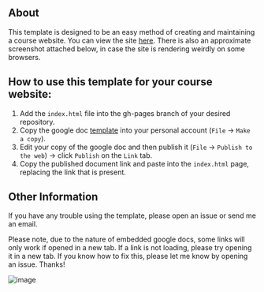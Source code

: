 ## About

This template is designed to be an easy method of creating and maintaining a course website. You can view the site [here](https://gunjanbaid.github.io/easy-course-webpage/). There is also an approximate screenshot attached below, in case the site is rendering weirdly on some browsers.

## How to use this template for your course website:

1. Add the `index.html` file into the gh-pages branch of your desired repository. 
1. Copy the google doc [template](https://docs.google.com/document/d/1heupis9Z-QW6DWI_84KfLSdLvScpscct0Ax_VcGm02Y/edit#heading=h.vapfrlrurseo) into your personal account (`File` -> `Make a copy`).
1. Edit your copy of the google doc and then publish it (`File` -> `Publish to the web`) -> click `Publish` on the `Link` tab. 
1. Copy the published document link and paste into the `index.html` page, replacing the link that is present.

## Other Information

If you have any trouble using the template, please open an issue or send me an email.

Please note, due to the nature of embedded google docs, some links will only work if opened in a new tab. If a link is not loading, please try opening it in a new tab. If you know how to fix this, please let me know by opening an issue. Thanks!

![image](https://cloud.githubusercontent.com/assets/8205702/25932722/d6f1b424-35c7-11e7-9174-1c00da391c6e.png)
